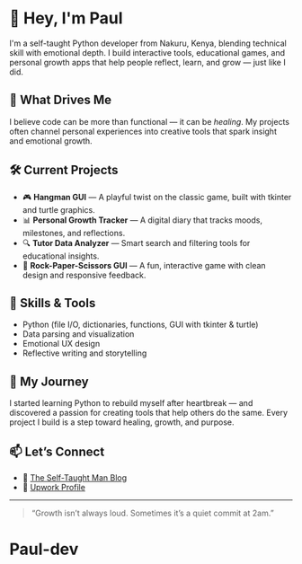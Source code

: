 # 👋 Hey, I'm Paul

I'm a self-taught Python developer from Nakuru, Kenya, blending technical skill with emotional depth. I build interactive tools, educational games, and personal growth apps that help people reflect, learn, and grow — just like I did.

## 🧠 What Drives Me
I believe code can be more than functional — it can be *healing*. My projects often channel personal experiences into creative tools that spark insight and emotional growth.

## 🛠️ Current Projects
- 🎮 **Hangman GUI** — A playful twist on the classic game, built with tkinter and turtle graphics.
- 📊 **Personal Growth Tracker** — A digital diary that tracks moods, milestones, and reflections.
- 🔍 **Tutor Data Analyzer** — Smart search and filtering tools for educational insights.
- 🧠 **Rock-Paper-Scissors GUI** — A fun, interactive game with clean design and responsive feedback.

## 🧰 Skills & Tools
- Python (file I/O, dictionaries, functions, GUI with tkinter & turtle)
- Data parsing and visualization
- Emotional UX design
- Reflective writing and storytelling

## 🌱 My Journey
I started learning Python to rebuild myself after heartbreak — and discovered a passion for creating tools that help others do the same. Every project I build is a step toward healing, growth, and purpose.

## 📫 Let’s Connect
- 📝 [The Self-Taught Man Blog](https://medium.com/@selftaughtman)
- 🧰 [Upwork Profile](https://www.upwork.com/freelancers/~01e90bff3ad5111a7a?mp_source=share)

---

> “Growth isn’t always loud. Sometimes it’s a quiet commit at 2am.”
# Paul-dev
